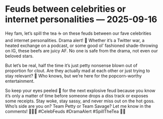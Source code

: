 # Feuds between celebrities or internet personalities — 2025-09-16

Hey fam, let’s spill the tea ☕️ on these feuds between our fave celebrities and internet personalities. Drama alert! 🚨 Whether it’s a Twitter war, a heated exchange on a podcast, or some good ol’ fashioned shade-throwing on IG, these beefs are juicy AF. No one is safe from the drama, not even our beloved stars.

But let’s be real, half the time it’s just petty nonsense blown out of proportion for clout. Are they actually mad at each other or just trying to stay relevant? 🤔 Who knows, but we’re here for the popcorn-worthy entertainment.

So keep your eyes peeled 👀 for the next explosive feud because you know it’s only a matter of time before someone drops a diss track or exposes some receipts. Stay woke, stay sassy, and never miss out on the hot goss. Who’s side are you on? Team Petty or Team Savage? Let me know in the comments! 💁🏼‍♀️ #CelebFeuds #DramaAlert #SpillTheTea 🐸🍵
